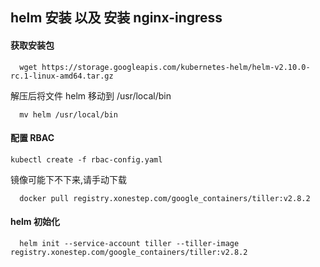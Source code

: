 ## helm 安装 以及 安装 nginx-ingress

#### 获取安装包
```
  wget https://storage.googleapis.com/kubernetes-helm/helm-v2.10.0-rc.1-linux-amd64.tar.gz
```
解压后将文件 helm 移动到 /usr/local/bin
```
  mv helm /usr/local/bin
```

#### 配置 RBAC
```
kubectl create -f rbac-config.yaml
```
镜像可能下不下来,请手动下载
```
  docker pull registry.xonestep.com/google_containers/tiller:v2.8.2
```
#### helm 初始化
```
  helm init --service-account tiller --tiller-image registry.xonestep.com/google_containers/tiller:v2.8.2
```
